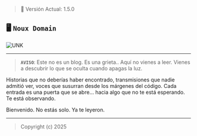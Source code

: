 > 📌 Versión Actual: 1.5.0

## 🖥️ **`Noux Domain`**

![UNK](https://qu.ax/GdSiR.jpg)

---

> **`AVISO`**: Este no es un blog. Es una grieta..
> Aquí no vienes a leer. Vienes a descubrir lo que se oculta cuando apagas la luz.

Historias que no deberías haber encontrado, transmisiones que nadie admitió ver, voces que susurran desde los márgenes del código.
Cada entrada es una puerta que se abre… hacia algo que no te está esperando. Te está observando.

Bienvenido. No estás solo.
Ya te leyeron.

---

> Copyright (c) 2025